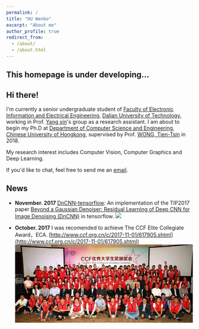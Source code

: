 ```yaml
---
permalink: /
title: "HU Wenbo"
excerpt: "About me"
author_profile: true
redirect_from:
  - /about/
  - /about.html
---
```

## This homepage is under developing...

## Hi there!

I'm currently a senior undergraduate student of [Faculty of Electronic Information and Electrical Engineering](http://ee.dlut.edu.cn/), [Dalian University of Technology](http://www.dlut.edu.cn/), working in Prof. [Yang xin](http://faculty.dlut.edu.cn/yangxin)'s group as a research assistant. I am about to begin my Ph.D at [Department of Computer Science and Engineering](http://www.cse.cuhk.edu.hk), [Chinese University of Hongkong](http://cuhk.edu.hk), supervised by Prof. [WONG, Tien-Tsin](http://www.cse.cuhk.edu.hk/~ttwong/myself.html) in 2018.


My research interest includes Computer Vision, Computer Graphics and Deep Learning.


If you'd like to chat, feel free to send me an [email](mailto:huwenbodut@gmail.com).

## News
* **November. 2017** [DnCNN-tensorflow](https://github.com/crisb-DUT/DnCNN-tensorflow): An implementation of the TIP2017 paper [Beyond a Gaussian Denoiser: Residual Learning of Deep CNN for Image Denoising (DnCNN)](http://www4.comp.polyu.edu.hk/~cslzhang/paper/DnCNN.pdf) in tensorflow.
![](https://raw.githubusercontent.com/crisb-DUT/DnCNN-tensorflow/master/img/compare.png)

* **October. 2017** I was recomended to achieve The CCF Elite Collegiate Award，ECA. [http://www.ccf.org.cn/c/2017-11-01/617905.shtml](http://www.ccf.org.cn/c/2017-11-01/617905.shtml)
![](../images/CCF.jpg)
